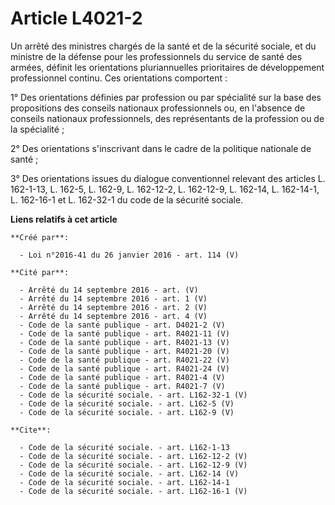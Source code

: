 # Article L4021-2

Un arrêté des ministres chargés de la santé et de la sécurité sociale, et du ministre de la défense pour les professionnels
du service de santé des armées, définit les orientations pluriannuelles prioritaires de développement professionnel continu.
Ces orientations comportent :

1° Des orientations définies par profession ou par spécialité sur la base des propositions des conseils nationaux
professionnels ou, en l'absence de conseils nationaux professionnels, des représentants de la profession ou de la
spécialité ;

2° Des orientations s'inscrivant dans le cadre de la politique nationale de santé ;

3° Des orientations issues du dialogue conventionnel relevant des articles L. 162-1-13, L. 162-5, L. 162-9, L. 162-12-2, L.
162-12-9, L. 162-14, L. 162-14-1, L. 162-16-1 et L. 162-32-1 du code de la sécurité sociale.

**Liens relatifs à cet article**

	**Créé par**:

	  - Loi n°2016-41 du 26 janvier 2016 - art. 114 (V)

	**Cité par**:

	  - Arrêté du 14 septembre 2016 - art. (V)
	  - Arrêté du 14 septembre 2016 - art. 1 (V)
	  - Arrêté du 14 septembre 2016 - art. 2 (V)
	  - Arrêté du 14 septembre 2016 - art. 4 (V)
	  - Code de la santé publique - art. D4021-2 (V)
	  - Code de la santé publique - art. R4021-11 (V)
	  - Code de la santé publique - art. R4021-13 (V)
	  - Code de la santé publique - art. R4021-20 (V)
	  - Code de la santé publique - art. R4021-22 (V)
	  - Code de la santé publique - art. R4021-24 (V)
	  - Code de la santé publique - art. R4021-4 (V)
	  - Code de la santé publique - art. R4021-7 (V)
	  - Code de la sécurité sociale. - art. L162-32-1 (V)
	  - Code de la sécurité sociale. - art. L162-5 (V)
	  - Code de la sécurité sociale. - art. L162-9 (V)

	**Cite**:

	  - Code de la sécurité sociale. - art. L162-1-13
	  - Code de la sécurité sociale. - art. L162-12-2 (V)
	  - Code de la sécurité sociale. - art. L162-12-9 (V)
	  - Code de la sécurité sociale. - art. L162-14 (V)
	  - Code de la sécurité sociale. - art. L162-14-1
	  - Code de la sécurité sociale. - art. L162-16-1 (V)

